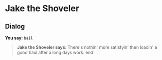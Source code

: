 # Jake the Shoveler
## Dialog

**You say:** `hail`



>**Jake the Shoveler says:** There's nothin' more satisfyin' then loadin' a good haul after a long days work.
end
